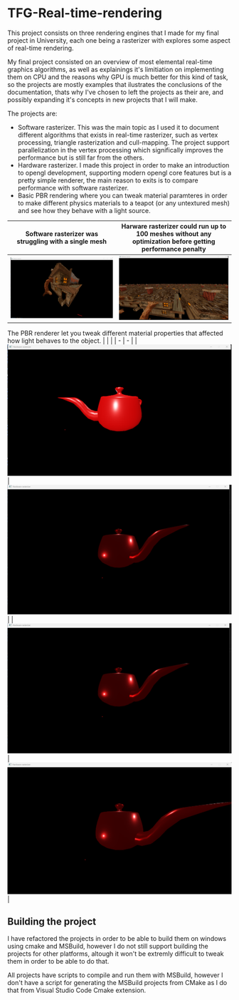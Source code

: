 # TFG-Real-time-rendering

This project consists on three rendering engines that I made for my final project in University, each one being a rasterizer with explores some aspect of real-time rendering.

My final project consisted on an overview of most elemental real-time graphics algorithms, as well as explainings it's limitiation on implementing them on CPU and the reasons why GPU is much better for this kind of task, so the projects are mostly examples that ilustrates the conclusions of the documentation, thats why I've chosen to left the projects as their are, and possibly expanding it's concepts in new projects that I will make.

The projects are:

- Software rasterizer. This was the main topic as I used it to document different algorithms that exists in real-time rasterizer, such as vertex processing, triangle rasterization and cull-mapping. The project support parallelization in the vertex processing which significally improves the performance but is still far from the others.
- Hardware rasterizer. I made this project in order to make an introduction to opengl development, supporting modern opengl core features but is a pretty simple renderer, the main reason to exits is to compare performance with software rasterizer.
- Basic PBR rendering where you can tweak material paramteres in order to make different physics materials to a teapot (or any untextured mesh) and see how they behave with a light source.

| Software rasterizer was struggling with a single mesh | Harware rasterizer could run up to 100 meshes without any optimization before getting performance penalty |
| - | - |
| ![software renderer](screenshots/software_rasterizer.png) | ![hardware renderer](screenshots/hardware_renderer.png) |

The PBR renderer let you tweak different material properties that affected how light behaves to the object.
|  |  |
| - | - |
| ![pbr renderer](screenshots/pbr_1.png) | ![pbr renderer](screenshots/pbr_2.png)  |
| ![pbr renderer](screenshots/pbr_2.png) | ![pbr renderer](screenshots/pbr_4.png)  |

## Building the project

I have refactored the projects in order to be able to build them on windows using cmake and MSBuild, however I do not still support building the projects for other platforms, altough it won't be extremly difficult to tweak them in order to be able to do that.

All projects have scripts to compile and run them with MSBuild, however I don't have a script for generating the MSBuild projects from CMake as I do that from Visual Studio Code Cmake extension.
